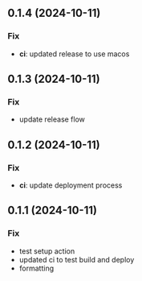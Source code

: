 ## 0.1.4 (2024-10-11)

### Fix

- **ci**: updated release to use macos

## 0.1.3 (2024-10-11)

### Fix

- update release flow

## 0.1.2 (2024-10-11)

### Fix

- **ci**: update deployment process

## 0.1.1 (2024-10-11)

### Fix

- test setup action
- updated ci to test build and deploy
- formatting
